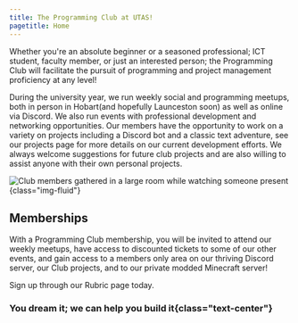 ```yaml
---
title: The Programming Club at UTAS!
pagetitle: Home
---
```


Whether you're an absolute beginner or a seasoned professional; ICT student, faculty member, or just an interested person; the Programming Club will facilitate the pursuit of programming and project management proficiency at any level!

During the university year, we run weekly social and programming meetups, both in person in Hobart(and hopefully Launceston soon) as well as online via Discord. We also run events with professional development and networking opportunities.
Our members have the opportunity to work on a variety on projects including a Discord bot and a classic text adventure, see our projects page for more details on our current development efforts. We always welcome suggestions for future club projects and are also willing to assist anyone with their own personal projects.

<!-- TODO: Replace with a more recent picture -->
![Club members gathered in a large room while watching someone present](https://programmingclub.com.au/assets/photos/first_in_person.jpg "Our first ever club meet-up"){class="img-fluid"}

## Memberships

With a Programming Club membership, you will be invited to attend our weekly meetups, have access to discounted tickets to some of our other events, and gain access to a members only area on our thriving Discord server, our Club projects, and to our private modded Minecraft server!

Sign up through our Rubric page today.

### You dream it; we can help you build it{class="text-center"}
